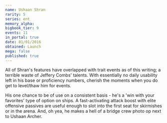 ```yaml
---
name: Ushaan Shran
rarity: 5
series: ent
memory_alpha:
bigbook_tier: 9
events: 11
in_portal: true
date: 01/01/2016
obtained: Launch
mega: false
published: true
---
```


All of Shran's features have overlapped with trait events as of this writing; a terrible waste of Jeffery Combs' talents. With essentially no daily usability left in his base or proficiency numbers, cherish the moments when you do get to level/thaw him for events.

His one chance to be of use on a consistent basis - he's a 'win with your favorites' type of option on ships. A fast-activating attack boost with elite offensive passives are useful enough to slot into the first seat for skirmishes or in the arena. And, oh yea, he makes a hell of a bridge crew photo op next to Ushaan Archer.
